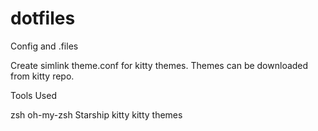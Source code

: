 # dotfiles
Config and .files

Create simlink theme.conf for kitty themes.
Themes can be downloaded from kitty repo.

Tools Used

zsh
oh-my-zsh
Starship
kitty
kitty themes

